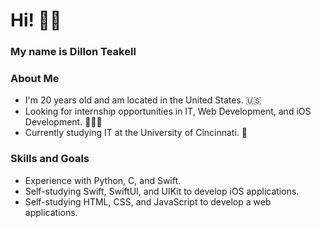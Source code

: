# Hi! 👋🏻
### My name is Dillon Teakell
### About Me
- I'm 20 years old and am located in the United States. 🇺🇸
- Looking for internship opportunities in IT, Web Development, and iOS Development. 👨🏻‍💻
- Currently studying IT at the University of Cincinnati. 📘

### Skills and Goals
- Experience with Python, C, and Swift. 
- Self-studying Swift, SwiftUI, and UIKit to develop iOS applications.
- Self-studying HTML, CSS, and JavaScript to develop a web applications.
